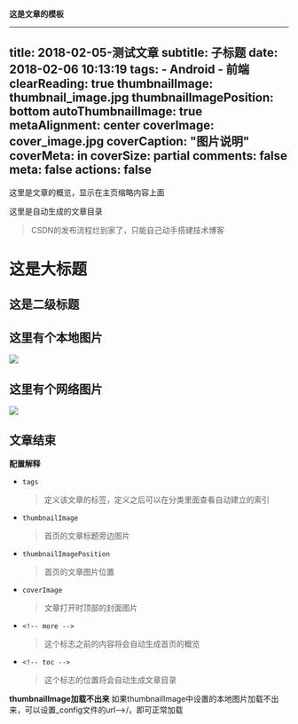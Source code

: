 **这是文章的模板**

---
title: 2018-02-05-测试文章
subtitle: 子标题
date: 2018-02-06 10:13:19
tags:
    - Android
    - 前端
clearReading: true
thumbnailImage: thumbnail_image.jpg
thumbnailImagePosition: bottom
autoThumbnailImage: true
metaAlignment: center
coverImage: cover_image.jpg
coverCaption: "图片说明"
coverMeta: in
coverSize: partial
comments: false
meta: false
actions: false
---

这里是文章的概览，显示在主页缩略内容上面
<!-- more -->

这里是自动生成的文章目录
<!-- toc -->


>CSDN的发布流程烂到家了，只能自己动手搭建技术博客

# 这是大标题

## 这是二级标题

## 这里有个本地图片
![](title_image.jpg)

## 这里有个网络图片
![](http://ww3.sinaimg.cn/large/006tNc79gw1fb0neee6mlj30dw0aldgf.jpg)

## 文章结束

**配置解释**

 - `tags`
     >定义该文章的标签，定义之后可以在分类里面查看自动建立的索引

 - `thumbnailImage`
     >首页的文章标题旁边图片

 - `thumbnailImagePosition`
     >首页的文章图片位置

 - `coverImage`
     >文章打开时顶部的封面图片

 - `<!-- more -->`
     >这个标志之前的内容将会自动生成首页的概览

 - `<!-- toc -->`
     >这个标志的位置将会自动生成文章目录


**thumbnailImage加载不出来**
如果thumbnailImage中设置的本地图片加载不出来，可以设置_config文件的url-->/，即可正常加载
